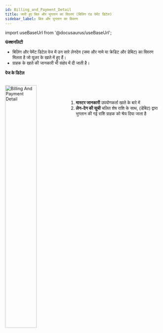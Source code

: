 ```yaml
---
id: Billing_and_Payment_Detail
title: जारी हुए बिल और भुगतान का विवरण (बिलिंग एंड पेमेंट डिटेल)
sidebar_label: बिल और भुगतान का विवरण
---
```


import useBaseUrl from '@docusaurus/useBaseUrl';

**फंक्शनलिटी**
* बिलिंग और पेमेंट डिटेल पेज में उन सारे लेनदेन (जमा और नामे या क्रेडिट और डेबिट) का विवरण मिलता है जो यूज़र के खाते में हुए हैं।
* ग्राहक के खाते की जानकारी भी संक्षेप में दी जाती है।

**पेज के डिटेल**

<br clear="right"/>
<img align="left" src={useBaseUrl("img/scrnshts/4.7_BillingAndPaymentDetail.png")} alt="Billing And Payment Detail" width="45%"/>
<br></br>

1.  **मास्टर जानकारी** उपयोगकर्ता खाते के बारे में
2.  **लेन-देन की सूची** चलित शेष राशि के साथ, (डेबिट) द्वारा भुगतान की गई राशि ग्राहक को श्रेय दिया जाता है

<br clear="both"/>

<!-- ![Billing And Payment Detail](./assets/4.14_BillPymtDet.png) -->